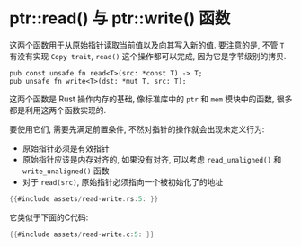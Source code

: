 # ptr::read() 与 ptr::write() 函数

这两个函数用于从原始指针读取当前值以及向其写入新的值.
要注意的是, 不管 `T` 有没有实现 `Copy trait`, `read()` 这个操作都可以完成, 因为它是字节级别的拷贝.

```rust, ignore
pub const unsafe fn read<T>(src: *const T) -> T;
pub unsafe fn write<T>(dst: *mut T, src: T);
```

这两个函数是 Rust 操作内存的基础, 像标准库中的 `ptr` 和 `mem` 模块中的函数, 很多都是利用这两个函数实现的.

要使用它们, 需要先满足前置条件, 不然对指针的操作就会出现未定义行为:

- 原始指针必须是有效指针
- 原始指针应该是内存对齐的, 如果没有对齐, 可以考虑 `read_unaligned()` 和 `write_unaligned()` 函数
- 对于 `read(src)`, 原始指针必须指向一个被初始化了的地址

```rust
{{#include assets/read-write.rs:5: }}
```

它类似于下面的C代码:

```C
{{#include assets/read-write.c:5: }}
```

